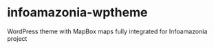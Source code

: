 infoamazonia-wptheme
====================

WordPress theme with MapBox maps fully integrated for Infoamazonia project